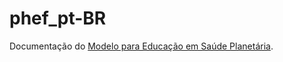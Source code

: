 # phef_pt-BR

Documentação do [Modelo para Educação em Saúde Planetária](https://estudosplanetarios.github.io/phef_pt-BR).
